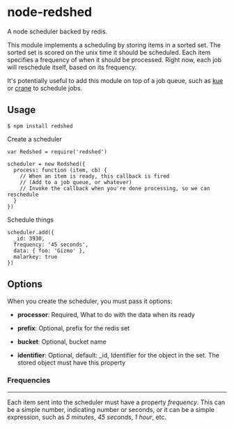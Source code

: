 node-redshed
============

A node scheduler backed by redis.

This module implements a scheduling by storing items in a sorted set. The sorted set is scored on the unix time it should be scheduled. Each item specifies a
frequency of when it should be processed. Right now, each job will reschedule itself, based on its frequency.

It's potentially useful to add this module on top of a job queue, such as [kue](https://github.com/LearnBoost/kue) or [crane](https://github.com/jaredhanson/crane) to schedule jobs.


## Usage

`$ npm install redshed`


Create a scheduler

```
var Redshed = require('redshed')

scheduler = new Redshed({
  process: function (item, cb) {
    // When an item is ready, this callback is fired
    // (Add to a job queue, or whatever)
    // Invoke the callback when you're done processing, so we can reschedule
  }
})

```

Schedule things
```
scheduler.add({
  _id: 3930,
  frequency: '45 seconds',
  data: { foo: 'Gizmo' },
  malarkey: true
})
```

## Options
When you create the scheduler, you must pass it options:

  * **processor**: Required, What to do with the data when its ready

  * **prefix**: Optional, prefix for the redis set

  * **bucket**: Optional, bucket name

  * **identifier**: Optional, default: _id, Identifier for the object in the set. The stored object must have this property

### Frequencies
---------------
Each item sent into the scheduler must have a property *frequency*. This can be a simple number, indicating number or seconds, or it can be a simple expression, such as *5 minutes*,
*45 seconds*, *1 hour*, etc.

